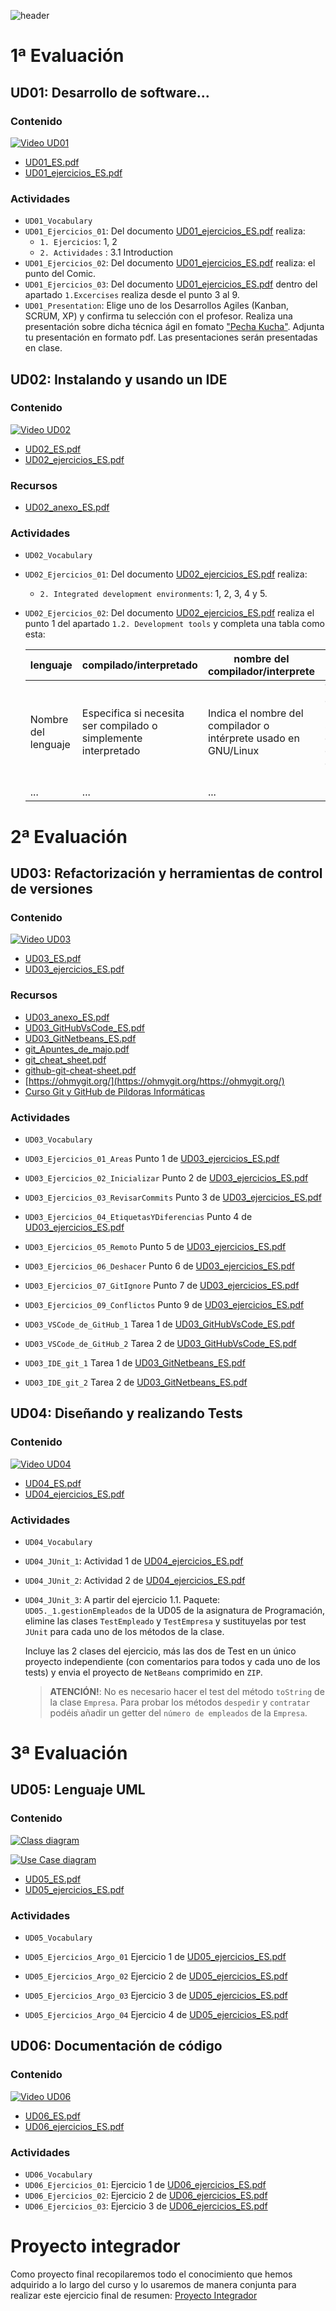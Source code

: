 ![header](capED.png)

# 1ª Evaluación

## UD01: Desarrollo de software...

### Contenido
[![Video UD01](https://img.youtube.com/vi/BKorP55Aqvg/0.jpg)](https://www.youtube.com/watch?v=BKorP55Aqvg)

  - [UD01_ES.pdf](UD01/UD01_ES.pdf)
  - [UD01_ejercicios_ES.pdf](UD01/UD01_ejercicios_ES.pdf)

### Actividades
  - `UD01_Vocabulary`
  - `UD01_Ejercicios_01`: Del documento [UD01_ejercicios_ES.pdf](UD01/UD01_ejercicios_ES.pdf) realiza:
      - `1. Ejercicios`: 1, 2
      - `2. Actividades` : 3.1 Introduction
  - `UD01_Ejercicios_02`: Del documento [UD01_ejercicios_ES.pdf](UD01/UD01_ejercicios_ES.pdf) realiza: el punto del Comic.
  - `UD01_Ejercicios_03`: Del documento [UD01_ejercicios_ES.pdf](UD01/UD01_ejercicios_ES.pdf) dentro del apartado `1.Excercises` realiza desde el punto 3 al 9.
  - `UD01_Presentation`: Elige uno de los Desarrollos Agiles (Kanban, SCRUM, XP) y confirma tu selección con el profesor. Realiza una presentación sobre dicha técnica ágil en fomato ["Pecha Kucha"](https://es.wikipedia.org/wiki/PechaKucha). Adjunta tu presentación en formato pdf. Las presentaciones serán presentadas en clase.

## UD02: Instalando y usando un IDE
### Contenido

[![Video UD02](https://img.youtube.com/vi/gr0xT1xnbTg/0.jpg)](https://www.youtube.com/watch?v=gr0xT1xnbTg)

  - [UD02_ES.pdf](UD02/UD02_ES.pdf)
  - [UD02_ejercicios_ES.pdf](UD02/UD02_ejercicios_ES.pdf)

### Recursos

- [UD02_anexo_ES.pdf](UD02/UD02_anexo_ES.pdf)

### Actividades

  - `UD02_Vocabulary`
  - `UD02_Ejercicios_01`: Del documento [UD02_ejercicios_ES.pdf](UD02/UD02_ejercicios_ES.pdf) realiza:
    
    - `2. Integrated development environments`: 1, 2, 3, 4 y 5.
    
  - `UD02_Ejercicios_02`: Del documento [UD02_ejercicios_ES.pdf](UD02/UD02_ejercicios_ES.pdf) realiza el punto 1 del apartado `1.2. Development tools` y completa una tabla como esta:

    | **lenguaje**        | **compilado/interpretado**                                   | **nombre del compilador/interprete**                         | **Notas**                                                 |
    | ------------------- | ------------------------------------------------------------ | ------------------------------------------------------------ | --------------------------------------------------------- |
    | Nombre del lenguaje | Especifica si necesita ser compilado o simplemente interpretado | Indica el nombre del compilador o intérprete usado en GNU/Linux | Tu opinión personal sobre como conseguir el "Hola Mundo!" |
    | ...                 | ...                                                          | ...                                                          | ...                                                       |

# 2ª Evaluación

## UD03: Refactorización y herramientas de control de versiones

### Contenido

[![Video UD03](https://img.youtube.com/vi/Y8h_Zmedwn4/0.jpg)](https://www.youtube.com/watch?v=Y8h_Zmedwn4)

  - [UD03_ES.pdf](UD03/UD03_ES.pdf)
  - [UD03_ejercicios_ES.pdf](UD03/UD03_ejercicios_ES.pdf)

### Recursos

- [UD03_anexo_ES.pdf](UD03/UD03_anexo_ES.pdf)
- [UD03_GitHubVsCode_ES.pdf](UD03/UD03_GitHubVsCode_ES.pdf)
- [UD03_GitNetbeans_ES.pdf](UD03/UD03_GitNetbeans_ES.pdf)
- [git_Apuntes_de_majo.pdf](UD03/git_Apuntes_de_majo.pdf)
- [git_cheat_sheet.pdf](UD03/git_cheat_sheet.pdf)
- [github-git-cheat-sheet.pdf](UD03/github-git-cheat-sheet.pdf)
- [https://ohmygit.org/](https://ohmygit.org/https://ohmygit.org/)
- [Curso Git y GitHub de Pildoras Informáticas](https://www.youtube.com/playlist?list=PLU8oAlHdN5BlyaPFiNQcV0xDqy0eR35aU)

### Actividades

  - `UD03_Vocabulary`
  - `UD03_Ejercicios_01_Areas` Punto 1 de [UD03_ejercicios_ES.pdf](UD03/UD03_ejercicios_ES.pdf)

  - `UD03_Ejercicios_02_Inicializar` Punto 2 de [UD03_ejercicios_ES.pdf](UD03/UD03_ejercicios_ES.pdf)
  - `UD03_Ejercicios_03_RevisarCommits` Punto 3 de [UD03_ejercicios_ES.pdf](UD03/UD03_ejercicios_ES.pdf)
  - `UD03_Ejercicios_04_EtiquetasYDiferencias` Punto 4 de [UD03_ejercicios_ES.pdf](UD03/UD03_ejercicios_ES.pdf)
  - `UD03_Ejercicios_05_Remoto` Punto 5 de [UD03_ejercicios_ES.pdf](UD03/UD03_ejercicios_ES.pdf)
  - `UD03_Ejercicios_06_Deshacer` Punto 6 de [UD03_ejercicios_ES.pdf](UD03/UD03_ejercicios_ES.pdf)
  - `UD03_Ejercicios_07_GitIgnore` Punto 7 de [UD03_ejercicios_ES.pdf](UD03/UD03_ejercicios_ES.pdf)
  - `UD03_Ejercicios_09_Conflictos`  Punto 9 de [UD03_ejercicios_ES.pdf](UD03/UD03_ejercicios_ES.pdf)
  - `UD03_VSCode_de_GitHub_1` Tarea 1 de [UD03_GitHubVsCode_ES.pdf](UD03/UD03_GitHubVsCode_ES.pdf)
  - `UD03_VSCode_de_GitHub_2` Tarea 2 de [UD03_GitHubVsCode_ES.pdf](UD03/UD03_GitHubVsCode_ES.pdf)
  - `UD03_IDE_git_1` Tarea 1 de [UD03_GitNetbeans_ES.pdf](UD03/UD03_GitNetbeans_ES.pdf)
  - `UD03_IDE_git_2` Tarea 2 de [UD03_GitNetbeans_ES.pdf](UD03/UD03_GitNetbeans_ES.pdf)

## UD04: Diseñando y realizando Tests

### Contenido

[![Video UD04](https://img.youtube.com/vi/69BAqnEXutc/0.jpg)](https://www.youtube.com/watch?v=69BAqnEXutc)

  - [UD04_ES.pdf](UD04/UD04_ES.pdf)
  - [UD04_ejercicios_ES.pdf](UD04/UD04_ejercicios_ES.pdf)

### Actividades

  - `UD04_Vocabulary` 
  - `UD04_JUnit_1`: Actividad 1 de [UD04_ejercicios_ES.pdf](UD04/UD04_ejercicios_ES.pdf) 

  - `UD04_JUnit_2`:  Actividad 2 de [UD04_ejercicios_ES.pdf](UD04/UD04_ejercicios_ES.pdf) 

  - `UD04_JUnit_3`: A partir del ejercicio 1.1. Paquete: `UD05._1.gestionEmpleados` de la UD05 de la asignatura de Programación, elimine las clases `TestEmpleado` y `TestEmpresa` y sustituyelas por test `JUnit` para cada uno de los métodos de la clase.

    Incluye las 2 clases del ejercicio, más las dos de Test en un único proyecto independiente (con comentarios para todos y cada uno de los tests) y envia el proyecto de `NetBeans` comprimido en `ZIP`.

    > **ATENCIÓN!**: No es necesario hacer el test del método `toString` de la clase `Empresa`. Para probar los métodos `despedir` y `contratar` podéis añadir un getter del `número de empleados` de la `Empresa`.

# 3ª Evaluación

## UD05: Lenguaje UML

### Contenido

[![Class diagram](https://img.youtube.com/vi/JioEGJIlg88/0.jpg)](https://www.youtube.com/watch?v=JioEGJIlg88)

[![Use Case diagram](https://img.youtube.com/vi/orvAkFFWo5o/0.jpg)](https://www.youtube.com/watch?v=orvAkFFWo5o)

  - [UD05_ES.pdf](UD05/UD05_ES.pdf)
  - [UD05_ejercicios_ES.pdf](UD05/UD05_ejercicios_ES.pdf)

### Actividades

  - `UD05_Vocabulary`
  - `UD05_Ejercicios_Argo_01` Ejercicio 1 de [UD05_ejercicios_ES.pdf](UD05/UD05_ejercicios_ES.pdf)

  - `UD05_Ejercicios_Argo_02` Ejercicio 2 de [UD05_ejercicios_ES.pdf](UD05/UD05_ejercicios_ES.pdf)
  - `UD05_Ejercicios_Argo_03` Ejercicio 3 de [UD05_ejercicios_ES.pdf](UD05/UD05_ejercicios_ES.pdf)
  - `UD05_Ejercicios_Argo_04` Ejercicio 4 de [UD05_ejercicios_ES.pdf](UD05/UD05_ejercicios_ES.pdf)

## UD06: Documentación de código

### Contenido

[![Video UD06](https://img.youtube.com/vi/hbmu-FH-BJY/0.jpg)](https://www.youtube.com/watch?v=hbmu-FH-BJY&t=100s)

  - [UD06_ES.pdf](UD06/UD06_ES.pdf)
  - [UD06_ejercicios_ES.pdf](UD06/UD06_ejercicios_ES.pdf)

### Actividades

  - `UD06_Vocabulary` 
  - `UD06_Ejercicios_01`: Ejercicio 1 de [UD06_ejercicios_ES.pdf](UD06/UD06_ejercicios_ES.pdf) 
  - `UD06_Ejercicios_02`: Ejercicio 2 de [UD06_ejercicios_ES.pdf](UD06/UD06_ejercicios_ES.pdf) 
  - `UD06_Ejercicios_03`: Ejercicio 3 de [UD06_ejercicios_ES.pdf](UD06/UD06_ejercicios_ES.pdf) 

# Proyecto integrador

Como proyecto final recopilaremos todo el conocimiento que hemos adquirido a lo largo del curso y lo usaremos de manera conjunta para realizar este ejercicio final de resumen: [Proyecto Integrador](UD07/UD07_summary_ES.pdf)
